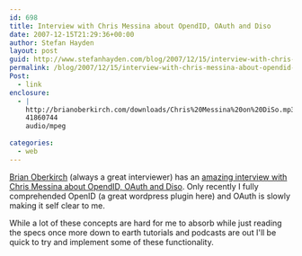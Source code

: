 ```yaml
---
id: 698
title: Interview with Chris Messina about OpendID, OAuth and Diso
date: 2007-12-15T21:29:36+00:00
author: Stefan Hayden
layout: post
guid: http://www.stefanhayden.com/blog/2007/12/15/interview-with-chris-messina-about-opendid-oauth-and-diso/
permalink: /blog/2007/12/15/interview-with-chris-messina-about-opendid-oauth-and-diso/
Post:
  - link
enclosure:
  - |
    http://brianoberkirch.com/downloads/Chris%20Messina%20on%20DiSo.mp3
    41860744
    audio/mpeg
    
categories:
  - web
---
```

<span class="fn"><a href="http://brianoberkirch.com">Brian Oberkirch</a> (always a great interviewer) has an <a href="http://brianoberkirch.com/downloads/Chris%20Messina%20on%20DiSo.mp3">amazing interview with Chris Messina about OpendID, OAuth and Diso</a>. Only recently I fully comprehended OpenID (a great wordpress plugin here) and OAuth is slowly making it self clear to me.</span>

While a lot of these concepts are hard for me to absorb while just reading the specs once more down to earth tutorials and podcasts are out I'll be quick to try and implement some of these functionality.